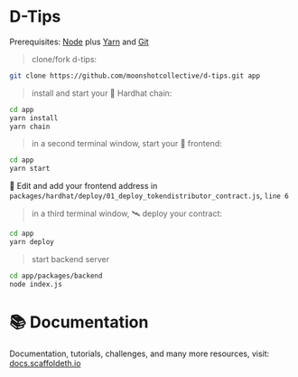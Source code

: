 # D-Tips

Prerequisites: [Node](https://nodejs.org/en/download/) plus [Yarn](https://classic.yarnpkg.com/en/docs/install/) and [Git](https://git-scm.com/downloads)

> clone/fork d-tips:

```bash
git clone https://github.com/moonshotcollective/d-tips.git app
```

> install and start your 👷‍ Hardhat chain:

```bash
cd app
yarn install
yarn chain
```

> in a second terminal window, start your 📱 frontend:

```bash
cd app
yarn start
```

📝 Edit and add your frontend address in `packages/hardhat/deploy/01_deploy_tokendistributor_contract.js`, `line 6`

> in a third terminal window, 🛰 deploy your contract:

```bash
cd app
yarn deploy
```

> start backend server

```bash
cd app/packages/backend
node index.js 
```

# 📚 Documentation

Documentation, tutorials, challenges, and many more resources, visit: [docs.scaffoldeth.io](https://docs.scaffoldeth.io)
